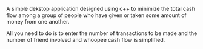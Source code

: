 
A simple dekstop application designed using c++ to minimize the total cash flow among a group of people  who have given or taken some amount of money from one another. 

All you need to do is to enter the number of transactions to be made and the number of friend involved and whoopee cash flow is simplified.
